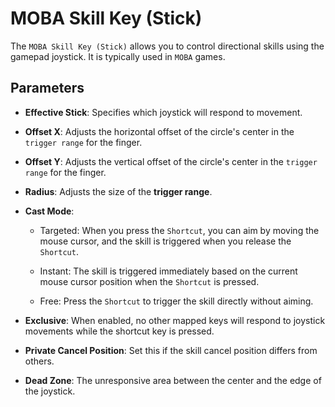 # MOBA Skill Key (Stick)

The `MOBA Skill Key (Stick)` allows you to control directional skills using the gamepad joystick. It is typically used in `MOBA` games.

## Parameters

* **Effective Stick**: Specifies which joystick will respond to movement.

* **Offset X**: Adjusts the horizontal offset of the circle's center in the `trigger range` for the finger.

* **Offset Y**: Adjusts the vertical offset of the circle's center in the `trigger range` for the finger.

* **Radius**: Adjusts the size of the **trigger range**.

* **Cast Mode**:

    * Targeted: When you press the `Shortcut`, you can aim by moving the mouse cursor, and the skill is triggered when you release the `Shortcut`.

    * Instant: The skill is triggered immediately based on the current mouse cursor position when the `Shortcut` is pressed.

    * Free: Press the `Shortcut` to trigger the skill directly without aiming.

* **Exclusive**: When enabled, no other mapped keys will respond to joystick movements while the shortcut key is pressed.

* **Private Cancel Position**: Set this if the skill cancel position differs from others.

* **Dead Zone**: The unresponsive area between the center and the edge of the joystick.